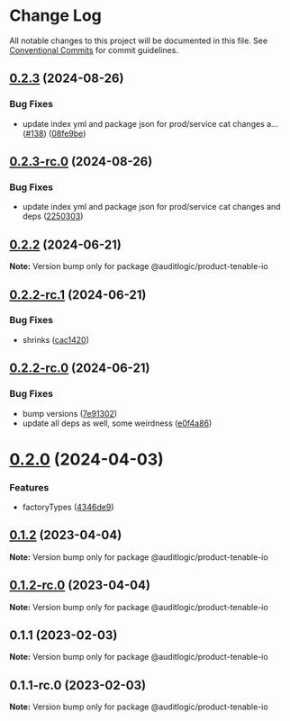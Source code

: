 # Change Log

All notable changes to this project will be documented in this file.
See [Conventional Commits](https://conventionalcommits.org) for commit guidelines.

## [0.2.3](https://github.com/auditlogic/product/compare/@auditlogic/product-tenable-io@0.2.2...@auditlogic/product-tenable-io@0.2.3) (2024-08-26)


### Bug Fixes

* update index yml and package json for prod/service cat changes a… ([#138](https://github.com/auditlogic/product/issues/138)) ([08fe9be](https://github.com/auditlogic/product/commit/08fe9beb1c8457462a19bc69caa02e6212d97e1a))





## [0.2.3-rc.0](https://github.com/auditlogic/product/compare/@auditlogic/product-tenable-io@0.2.2...@auditlogic/product-tenable-io@0.2.3-rc.0) (2024-08-26)


### Bug Fixes

* update index yml and package json for prod/service cat changes and deps ([2250303](https://github.com/auditlogic/product/commit/225030363a363608240135b7ebed386b28f01e4b))





## [0.2.2](https://github.com/auditlogic/product/compare/@auditlogic/product-tenable-io@0.2.2-rc.1...@auditlogic/product-tenable-io@0.2.2) (2024-06-21)

**Note:** Version bump only for package @auditlogic/product-tenable-io





## [0.2.2-rc.1](https://github.com/auditlogic/product/compare/@auditlogic/product-tenable-io@0.2.2-rc.0...@auditlogic/product-tenable-io@0.2.2-rc.1) (2024-06-21)


### Bug Fixes

* shrinks ([cac1420](https://github.com/auditlogic/product/commit/cac14200fefcd8183ab69fe89a47bd3f70f563e9))





## [0.2.2-rc.0](https://github.com/auditlogic/product/compare/@auditlogic/product-tenable-io@0.2.0...@auditlogic/product-tenable-io@0.2.2-rc.0) (2024-06-21)


### Bug Fixes

* bump versions ([7e91302](https://github.com/auditlogic/product/commit/7e913023b8b312150ed7762c32fbbe616be71de5))
* update all deps as well, some weirdness ([e0f4a86](https://github.com/auditlogic/product/commit/e0f4a864714e2d3de6bbf3da014d5312fe53be2f))





# [0.2.0](https://github.com/auditlogic/product/compare/@auditlogic/product-tenable-io@0.1.2...@auditlogic/product-tenable-io@0.2.0) (2024-04-03)


### Features

* factoryTypes ([4346de9](https://github.com/auditlogic/product/commit/4346de92693aee892fccf725338ffc7b80ab182b))





## [0.1.2](https://github.com/auditlogic/product/compare/@auditlogic/product-tenable-io@0.1.1...@auditlogic/product-tenable-io@0.1.2) (2023-04-04)

**Note:** Version bump only for package @auditlogic/product-tenable-io





## [0.1.2-rc.0](https://github.com/auditlogic/product/compare/@auditlogic/product-tenable-io@0.1.1...@auditlogic/product-tenable-io@0.1.2-rc.0) (2023-04-04)

**Note:** Version bump only for package @auditlogic/product-tenable-io





## 0.1.1 (2023-02-03)

**Note:** Version bump only for package @auditlogic/product-tenable-io





## 0.1.1-rc.0 (2023-02-03)

**Note:** Version bump only for package @auditlogic/product-tenable-io
